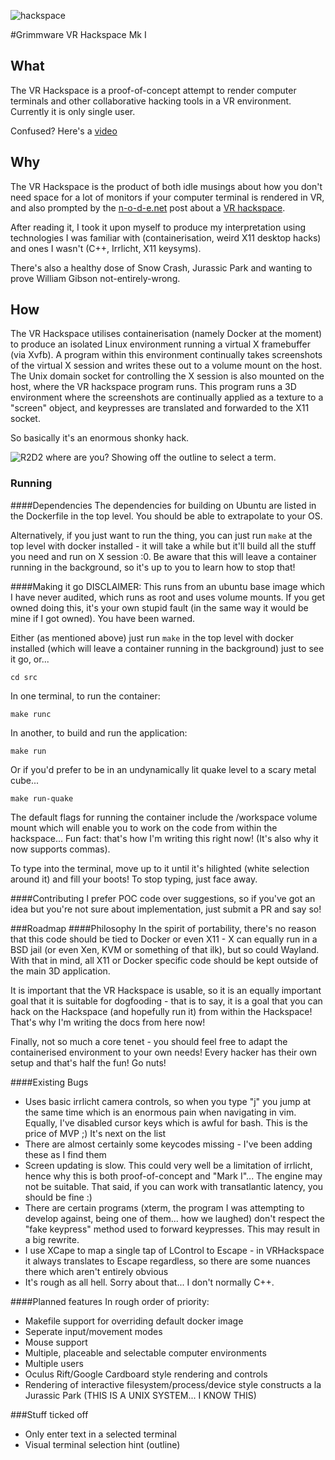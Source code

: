 ![hackspace](https://grimmwa.re/files/hackspace.png)

#Grimmware VR Hackspace Mk I
## What
The VR Hackspace is a proof-of-concept attempt to render computer terminals and
other collaborative hacking tools in a VR environment. Currently it is only
single user.

Confused? Here's a [video](https://youtu.be/HYER93GXVmQ)

## Why
The VR Hackspace is the product of both idle musings about how you don't need
space for a lot of monitors if your computer terminal is rendered in VR, and
also prompted by the [n-o-d-e.net](n-o-d-e.net) post about a [VR
hackspace](http://n-o-d-e.net/post/143001800026/could-we-make-a-virtual-reality-hackspace).

After reading it, I took it upon myself to produce my interpretation using
technologies I was familiar with (containerisation, weird X11 desktop hacks) and
ones I wasn't (C++, Irrlicht, X11 keysyms).

There's also a healthy dose of Snow Crash, Jurassic Park and wanting to prove
William Gibson not-entirely-wrong.

## How
The VR Hackspace utilises containerisation (namely Docker at the moment) to
produce an isolated Linux environment running a virtual X framebuffer (via
Xvfb). A program within this environment continually takes screenshots of the
virtual X session and writes these out to a volume mount on the host. The Unix
domain socket for controlling the X session is also mounted on the host, where
the VR hackspace program runs. This program runs a 3D environment where the
screenshots are continually applied as a texture to a "screen" object, and
keypresses are translated and forwarded to the X11 socket.

So basically it's an enormous shonky hack.

![R2D2 where are you? Showing off the outline to select a term.](https://grimmwa.re/files/outlinehackspace.png)

### Running
####Dependencies
The dependencies for building on Ubuntu are listed in the Dockerfile in the top
level. You should be able to extrapolate to your OS.

Alternatively, if you just want to run the thing, you can just run `make` at the
top level with docker installed - it will take a while but it'll build all the
stuff you need and run on X session :0. Be aware that this will leave a
container running in the background, so it's up to you to learn how to stop
that!

####Making it go
DISCLAIMER: This runs from an ubuntu base image which I have never audited,
which runs as root and uses volume mounts. If you get owned doing this, it's
your own stupid fault (in the same way it would be mine if I got owned). You
have been warned.

Either (as mentioned above) just run `make` in the top level with docker
installed (which will leave a container running in the background)  just to see 
it go, or...

```
cd src
```

In one terminal, to run the container:
```
make runc
```

In another, to build and run the application:
```
make run
```

Or if you'd prefer to be in an undynamically lit quake level to a scary metal
cube...
```
make run-quake
```

The default flags for running the container include the /workspace volume mount
which will enable you to work on the code from within the hackspace... Fun fact:
that's how I'm writing this right now! (It's also why it now supports commas).

To type into the terminal, move up to it until it's hilighted (white selection
around it) and fill your boots! To stop typing, just face away.

####Contributing
I prefer POC code over suggestions, so if you've got an idea but you're not sure
about implementation, just submit a PR and say so!

###Roadmap
####Philosophy
In the spirit of portability, there's no reason that this code should be tied to
Docker or even X11 - X can equally run in a BSD jail (or even Xen, KVM or
something of that ilk), but so could Wayland. With that in mind, all X11 or
Docker specific code should be kept outside of the main 3D application.

It is important that the VR Hackspace is usable, so it is an equally important
goal that it is suitable for dogfooding - that is to say, it is a goal that you
can hack on the Hackspace (and hopefully run it) from within the Hackspace!
That's why I'm writing the docs from here now!

Finally, not so much a core tenet - you should feel free to adapt the
containerised environment to your own needs! Every hacker has their own setup
and that's half the fun! Go nuts!

####Existing Bugs
- Uses basic irrlicht camera controls, so when you type "j" you jump at the same
  time which is an enormous pain when navigating in vim. Equally, I've disabled
  cursor keys which is awful for bash. This is the price of MVP ;) It's next on
  the list
- There are almost certainly some keycodes missing - I've been adding these as I
  find them
- Screen updating is slow. This could very well be a limitation of irrlicht,
  hence why this is both proof-of-concept and "Mark I"... The engine may not be
  suitable. That said, if you can work with transatlantic latency, you should be
  fine :)
- There are certain programs (xterm, the program I was attempting to develop
  against, being one of them... how we laughed) don't respect the "fake
  keypress" method used to forward keypresses. This may result in a big rewrite.
- I use XCape to map a single tap of LControl to Escape - in VRHackspace it
  always translates to Escape regardless, so there are some nuances there which
  aren't entirely obvious
- It's rough as all hell. Sorry about that... I don't normally C++.

####Planned features
In rough order of priority:

- Makefile support for overriding default docker image
- Seperate input/movement modes
- Mouse support
- Multiple, placeable and selectable computer environments
- Multiple users
- Oculus Rift/Google Cardboard style rendering and controls
- Rendering of interactive filesystem/process/device style constructs a la
  Jurassic Park (THIS IS A UNIX SYSTEM... I KNOW THIS)

###Stuff ticked off
- Only enter text in a selected terminal
- Visual terminal selection hint (outline)

